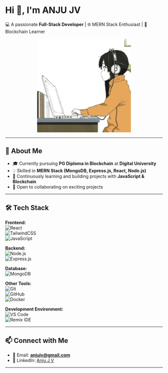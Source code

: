 # Hi 👋, I'm ANJU JV  

💻 A passionate **Full-Stack Developer** | 🌐 MERN Stack Enthusiast | 🔗 Blockchain Learner  

<div align="center">
  <img src="ui/src/assets/images/github.gif" alt="GitHub Animation" width="300" />
</div>  

---

## 🚀 About Me  
- 🎓 Currently pursuing **PG Diploma in Blockchain** at **Digital University**  
- 💡 Skilled in **MERN Stack (MongoDB, Express.js, React, Node.js)**  
- 🌱 Continuously learning and building projects with **JavaScript & Blockchain**  
- 🤝 Open to collaborating on exciting projects  

---

## 🛠 Tech Stack  

**Frontend:**  
![React](https://img.shields.io/badge/React-20232A?style=for-the-badge&logo=react&logoColor=61DAFB)  
![TailwindCSS](https://img.shields.io/badge/Tailwind_CSS-38B2AC?style=for-the-badge&logo=tailwind-css&logoColor=white)  
![JavaScript](https://img.shields.io/badge/JavaScript-323330?style=for-the-badge&logo=javascript&logoColor=F7DF1E)  

**Backend:**  
![Node.js](https://img.shields.io/badge/Node.js-339933?style=for-the-badge&logo=nodedotjs&logoColor=white)  
![Express.js](https://img.shields.io/badge/Express.js-000000?style=for-the-badge&logo=express&logoColor=white)  

**Database:**  
![MongoDB](https://img.shields.io/badge/MongoDB-4EA94B?style=for-the-badge&logo=mongodb&logoColor=white)  

**Other Tools:**  
![Git](https://img.shields.io/badge/Git-F05033?style=for-the-badge&logo=git&logoColor=white)  
![GitHub](https://img.shields.io/badge/GitHub-181717?style=for-the-badge&logo=github&logoColor=white)  
![Docker](https://img.shields.io/badge/Docker-2496ED?style=for-the-badge&logo=docker&logoColor=white)  

**Development Environment:**  
![VS Code](https://img.shields.io/badge/VS_Code-0078D4?style=for-the-badge&logo=visual-studio-code&logoColor=white)  
![Remix IDE](https://img.shields.io/badge/Remix_IDE-282C34?style=for-the-badge&logo=ethereum&logoColor=blue)  

---

## 📫 Connect with Me  

- 📧 Email: **anjujv@gmail.com**  
- 💼 LinkedIn: [Anju J V](https://www.linkedin.com/in/anju-jv-424712299/)  

---
 
